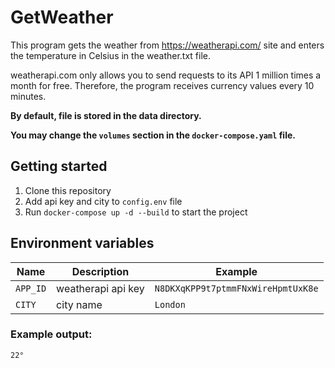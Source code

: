 # GetWeather
This program gets the weather from https://weatherapi.com/
site and enters the temperature in Celsius in the weather.txt file.

weatherapi.com only allows you to send requests to its API 1 million times a month for free. 
Therefore, the program receives currency values every 10 minutes.

__By default,  file is stored in the data directory.__

__You may change the `volumes` section in the `docker-compose.yaml` file.__
## Getting started
1. Clone this repository
2. Add api key and city to `config.env` file
3. Run `docker-compose up -d --build` to start the project

## Environment variables
| Name     | Description        | Example                            |
|----------|--------------------|------------------------------------|
| `APP_ID` | weatherapi api key | `N8DKXqKPP9t7ptmmFNxWireHpmtUxK8e` |
| `CITY`   | city name          | `London`                           |

### Example output:
```
22°
```